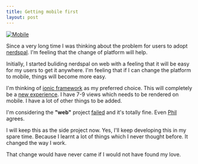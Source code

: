 ```yaml
---
title: Getting mobile first
layout: post
---
```


[![Mobile](http://cdn.meme.am/instances/55313941.jpg)](http://memegenerator.net/instance/55313941)



Since a very long time I was thinking about the problem for users to adopt [nerdspal](http://nerdspal.com). I'm feeling that the change of platform will help.

Initially, I started buliding nerdspal on web with a feeling that it will be easy for my users to get it anywhere. I'm feeling that if I can change the platform to mobile, things will become more easy.

I'm thinking of [ionic framework](http://ionicframework.com/) as my preferred choice. This will completely be a [new experience](http://stackoverflow.com/questions/33152154/is-ionic-framework-free). I have 7-9 views which needs to be rendered on mobile. I have a lot of other things to be added.

I'm considering the **"web"** project [failed](http://blogx.nerdspal.com/bye-bye-beta/) and it's totally fine. Even [Phil](http://www.wired.co.uk/news/archive/2013-10/30/evernote-on-failure) agrees.

I will keep this as the side project now. Yes, I'll keep developing this in my spare time. Because I learnt a lot of things which I never thought before. It changed the way I work.

That change would have never came if I would not have found my love.
